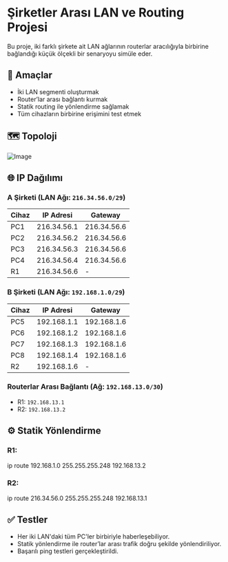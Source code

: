 # Şirketler Arası LAN ve Routing Projesi

Bu proje, iki farklı şirkete ait LAN ağlarının routerlar aracılığıyla birbirine bağlandığı küçük ölçekli bir senaryoyu simüle eder.

## 🎯 Amaçlar
- İki LAN segmenti oluşturmak
- Router’lar arası bağlantı kurmak
- Statik routing ile yönlendirme sağlamak
- Tüm cihazların birbirine erişimini test etmek

## 🗺️ Topoloji

![Image](https://github.com/user-attachments/assets/0003fd23-08ba-4693-9a0d-c028073b79fa)

## 🌐 IP Dağılımı

### A Şirketi (LAN Ağı: `216.34.56.0/29`)
| Cihaz  | IP Adresi       | Gateway            |
|--------|------------------|---------------------|
| PC1    | 216.34.56.1      | 216.34.56.6         |
| PC2    | 216.34.56.2      | 216.34.56.6         |
| PC3    | 216.34.56.3      | 216.34.56.6         |
| PC4    | 216.34.56.4      | 216.34.56.6         |
| R1     | 216.34.56.6      | -                   |

### B Şirketi (LAN Ağı: `192.168.1.0/29`)
| Cihaz  | IP Adresi       | Gateway            |
|--------|------------------|---------------------|
| PC5    | 192.168.1.1      | 192.168.1.6         |
| PC6    | 192.168.1.2      | 192.168.1.6         |
| PC7    | 192.168.1.3      | 192.168.1.6         |
| PC8    | 192.168.1.4      | 192.168.1.6         |
| R2     | 192.168.1.6      | -                   |

### Routerlar Arası Bağlantı (Ağ: `192.168.13.0/30`)
- R1: `192.168.13.1`
- R2: `192.168.13.2`

## ⚙️ Statik Yönlendirme

### R1:

ip route 192.168.1.0 255.255.255.248 192.168.13.2

### R2:

ip route 216.34.56.0 255.255.255.248 192.168.13.1

## ✅ Testler
- Her iki LAN'daki tüm PC'ler birbiriyle haberleşebiliyor.
- Statik yönlendirme ile router’lar arası trafik doğru şekilde yönlendiriliyor.
- Başarılı ping testleri gerçekleştirildi.
